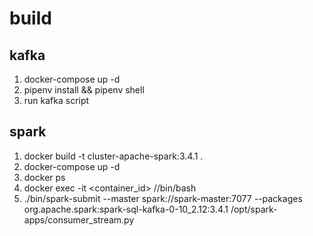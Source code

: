 # build

## kafka

1. docker-compose up -d 
2. pipenv install && pipenv shell
3. run kafka script

## spark

1. docker build -t cluster-apache-spark:3.4.1 .
2. docker-compose up -d 
3. docker ps
4. docker exec -it <container_id> //bin/bash
5. ./bin/spark-submit     --master spark://spark-master:7077     --packages org.apache.spark:spark-sql-kafka-0-10_2.12:3.4.1     /opt/spark-apps/consumer_stream.py
